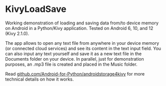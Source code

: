 # KivyLoadSave

Working demonstration of loading and saving data from/to device memory on Android in a Python/Kivy application. Tested on Android 6, 10, and 12 (Kivy 2.1.0).

The app allows to open any text file from anywhere in your device memory (or connected cloud services) and see its content in the text input field. You can also input any text yourself and save it as a new text file in the Documents folder on your device. In parallel, just for demonstration purposes, an .mp3 file is created and placed in the Music folder.

Read [github.com/Android-for-Python/androidstorage4kivy](https://github.com/Android-for-Python/androidstorage4kivy) for more technical details on how it works.
